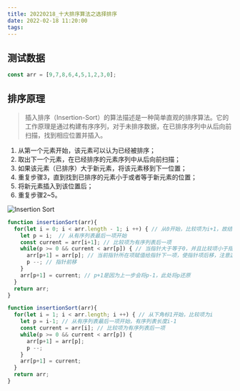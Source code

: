 ```yaml
---
title: 20220218_十大排序算法之选择排序
date: 2022-02-18 11:20:00
tags:
---
```


<!-- more -->

## 测试数据

``` javascript
const arr = [9,7,8,6,4,5,1,2,3,0];
```

## 排序原理

> 插入排序（Insertion-Sort）的算法描述是一种简单直观的排序算法。它的工作原理是通过构建有序序列，对于未排序数据，在已排序序列中从后向前扫描，找到相应位置并插入。

1. 从第一个元素开始，该元素可以认为已经被排序；
2. 取出下一个元素，在已经排序的元素序列中从后向前扫描；
3. 如果该元素（已排序）大于新元素，将该元素移到下一位置；
4. 重复步骤3，直到找到已排序的元素小于或者等于新元素的位置；
5. 将新元素插入到该位置后；
6. 重复步骤2~5。

![Insertion Sort](/images/posts/20211118_排序算法汇总/InsertionSort.gif)

``` js
function insertionSort(arr){
  for(let i = 0; i < arr.length - 1; i ++) { // 从0开始，比较项为i+1，故结束条件为 length-1
    let p = i;  // 从有序列表最后一项开始
    const current = arr[i+1]; // 比较项为有序列表后一项
    while(p >= 0 && current < arr[p]) { // 当指针大于等于0，并且比较项小于指针项
      arr[p+1] = arr[p]; // 当前指针所在项赋值给指针下一项，使指针项后移，注意这里不能是arr[p] = arr[p-1]
      p --; // 指针前移
    }
    arr[p+1] = current; // p+1是因为上一步会将p-1，此处将p还原
  }
  return arr;
}

function insertionSort(arr){
  for(let i = 1; i < arr.length; i ++) { // 从下角标1开始，比较项为i
    let p = i-1; // 从有序列表最后一项开始，有序列表长度i-1
    const current = arr[i]; // 比较项为有序列表后一项
    while(p >= 0 && current < arr[p]) {
      arr[p+1] = arr[p];
      p --;
    }
    arr[p+1] = current;
  }
  return arr;
}
```
